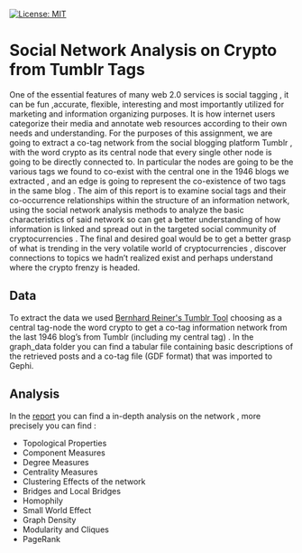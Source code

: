 [![License: MIT](https://img.shields.io/badge/License-MIT-yellow.svg)](https://opensource.org/licenses/MIT)
# Social Network Analysis on Crypto from Tumblr Tags
One of the essential features of many web 2.0 services is social tagging , it can be fun ,accurate, flexible, interesting and most importantly utilized for marketing and information organizing purposes. It is how internet users categorize their media and annotate web resources according to their own needs and understanding. For the purposes of this assignment, we are going to extract a co-tag network from the social blogging platform Tumblr , with the word crypto as its central node that every single other node is going to be directly connected to. In particular the nodes are going to be the various tags we found to co-exist with the central one in the 1946 blogs we extracted , and an edge is going to represent the co-existence of two tags in the same blog . The aim of this report is to examine social tags and their co-occurrence relationships within the structure of an information network, using the social network analysis methods to analyze the basic characteristics of said network so can get a better understanding of how information is linked and spread out in the targeted social community of cryptocurrencies . The final and desired goal would be to get a better grasp of what is trending in the very volatile world of cryptocurrencies , discover connections to topics we hadn’t realized exist and perhaps understand where the crypto frenzy is headed.


## Data
To extract the data  we used [Bernhard Reiner's Tumblr Tool](https://labs.polsys.net/) choosing as a central tag-node the word crypto to get a co-tag information network from the last 1946 blog’s from Tumblr (including my central tag) . In the graph_data folder you can find a tabular file containing basic descriptions of the retrieved posts and a co-tag file (GDF format) that was imported to Gephi.

## Analysis
In the [report](https://github.com/IliadisVictor/tumblr-crypto-sna/blob/main/Analysis%20Report.pdf) you can find a in-depth analysis on the network , more precisely you can find : 
* Topological Properties
* Component Measures
* Degree Measures
* Centrality Measures
* Clustering Effects of the network
* Bridges and Local Bridges
* Homophily
* Small World Effect
* Graph Density
* Modularity and Cliques
* PageRank

